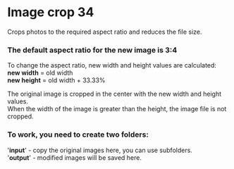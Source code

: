 # Image crop 34
Crops photos to the required aspect ratio and reduces the file size.

### The default aspect ratio for the new image is 3:4
To change the aspect ratio, new width and height values are calculated:  
**new width** = old width  
**new height** = old width + 33.33%  

The original image is cropped in the center with the new width and height values.  
When the width of the image is greater than the height, the image file is not cropped.

### To work, you need to create two folders:
'**input**' - copy the original images here, you can use subfolders.  
'**output**' - modified images will be saved here.